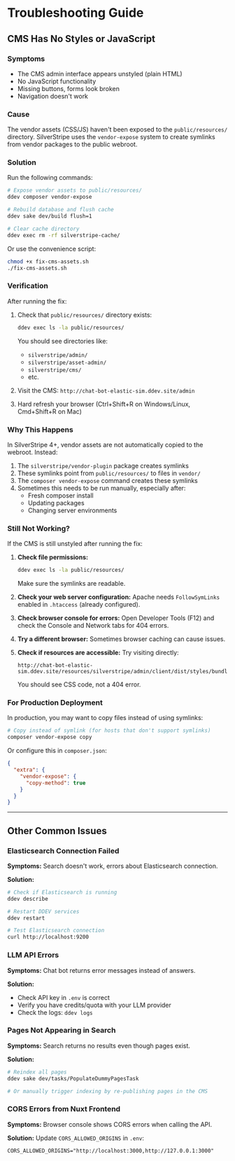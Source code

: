 # Troubleshooting Guide

## CMS Has No Styles or JavaScript

### Symptoms
- The CMS admin interface appears unstyled (plain HTML)
- No JavaScript functionality
- Missing buttons, forms look broken
- Navigation doesn't work

### Cause
The vendor assets (CSS/JS) haven't been exposed to the `public/resources/` directory. SilverStripe uses the `vendor-expose` system to create symlinks from vendor packages to the public webroot.

### Solution

Run the following commands:

```bash
# Expose vendor assets to public/resources/
ddev composer vendor-expose

# Rebuild database and flush cache
ddev sake dev/build flush=1

# Clear cache directory
ddev exec rm -rf silverstripe-cache/
```

Or use the convenience script:

```bash
chmod +x fix-cms-assets.sh
./fix-cms-assets.sh
```

### Verification

After running the fix:

1. Check that `public/resources/` directory exists:
   ```bash
   ddev exec ls -la public/resources/
   ```

   You should see directories like:
   - `silverstripe/admin/`
   - `silverstripe/asset-admin/`
   - `silverstripe/cms/`
   - etc.

2. Visit the CMS: `http://chat-bot-elastic-sim.ddev.site/admin`

3. Hard refresh your browser (Ctrl+Shift+R on Windows/Linux, Cmd+Shift+R on Mac)

### Why This Happens

In SilverStripe 4+, vendor assets are not automatically copied to the webroot. Instead:

1. The `silverstripe/vendor-plugin` package creates symlinks
2. These symlinks point from `public/resources/` to files in `vendor/`
3. The `composer vendor-expose` command creates these symlinks
4. Sometimes this needs to be run manually, especially after:
   - Fresh composer install
   - Updating packages
   - Changing server environments

### Still Not Working?

If the CMS is still unstyled after running the fix:

1. **Check file permissions:**
   ```bash
   ddev exec ls -la public/resources/
   ```
   Make sure the symlinks are readable.

2. **Check your web server configuration:**
   Apache needs `FollowSymLinks` enabled in `.htaccess` (already configured).

3. **Check browser console for errors:**
   Open Developer Tools (F12) and check the Console and Network tabs for 404 errors.

4. **Try a different browser:**
   Sometimes browser caching can cause issues.

5. **Check if resources are accessible:**
   Try visiting directly:
   ```
   http://chat-bot-elastic-sim.ddev.site/resources/silverstripe/admin/client/dist/styles/bundle.css
   ```
   You should see CSS code, not a 404 error.

### For Production Deployment

In production, you may want to copy files instead of using symlinks:

```bash
# Copy instead of symlink (for hosts that don't support symlinks)
composer vendor-expose copy
```

Or configure this in `composer.json`:

```json
{
  "extra": {
    "vendor-expose": {
      "copy-method": true
    }
  }
}
```

---

## Other Common Issues

### Elasticsearch Connection Failed

**Symptoms:** Search doesn't work, errors about Elasticsearch connection.

**Solution:**
```bash
# Check if Elasticsearch is running
ddev describe

# Restart DDEV services
ddev restart

# Test Elasticsearch connection
curl http://localhost:9200
```

### LLM API Errors

**Symptoms:** Chat bot returns error messages instead of answers.

**Solution:**
- Check API key in `.env` is correct
- Verify you have credits/quota with your LLM provider
- Check the logs: `ddev logs`

### Pages Not Appearing in Search

**Symptoms:** Search returns no results even though pages exist.

**Solution:**
```bash
# Reindex all pages
ddev sake dev/tasks/PopulateDummyPagesTask

# Or manually trigger indexing by re-publishing pages in the CMS
```

### CORS Errors from Nuxt Frontend

**Symptoms:** Browser console shows CORS errors when calling the API.

**Solution:**
Update `CORS_ALLOWED_ORIGINS` in `.env`:
```env
CORS_ALLOWED_ORIGINS="http://localhost:3000,http://127.0.0.1:3000"
```
